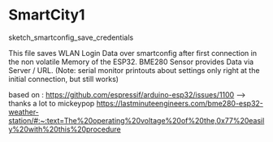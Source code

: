 # SmartCity1

sketch_smartconfig_save_credentials
 
  This file saves WLAN Login Data over smartconfig after first connection in the non volatile Memory of the ESP32.
  BME280 Sensor provides Data via Server / URL.
  (Note: serial monitor printouts about settings only right at the initial connection, but still works)
  
  based on :
  https://github.com/espressif/arduino-esp32/issues/1100      -->  thanks a lot to mickeypop
  https://lastminuteengineers.com/bme280-esp32-weather-station/#:~:text=The%20operating%20voltage%20of%20the,0x77%20easily%20with%20this%20procedure

